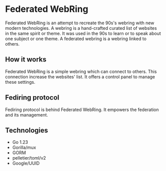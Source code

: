 # Federated WebRing

Federated WebRing is an attempt to recreate the 90s's webring with new modern technologies.
A webring is a hand-crafted curated list of websites in the same spirit or theme.
It was used in the 90s to learn or to speak about one subject or one theme.
A federated webring is a webring linked to others.

## How it works

Federated WebRing is a simple webring which can connect to others.
This connection increase the websites' list.
It offers a control panel to manage these settings.

## Fediring protocol

Fediring protocol is behind Federated WebRing.
It empowers the federation and its management.

## Technologies

- Go 1.23
- Gorilla/mux
- GORM
- pelletier/toml/v2
- Google/UUID
